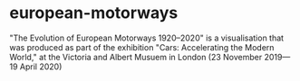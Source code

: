 # european-motorways
"The Evolution of European Motorways 1920–2020" is a visualisation that was produced as part of the exhibition "Cars: Accelerating the Modern World," at the Victoria and Albert Musuem in London (23 November 2019—19 April 2020)
